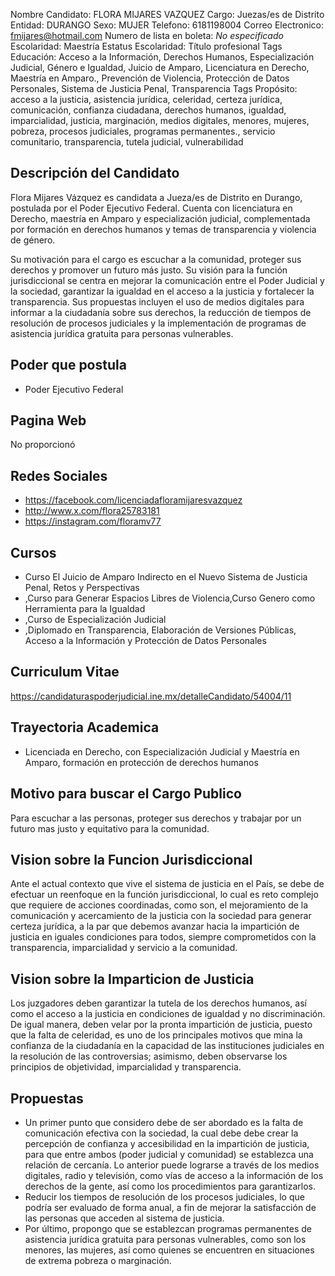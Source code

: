 Nombre Candidato: FLORA MIJARES VAZQUEZ
Cargo: Juezas/es de Distrito
Entidad: DURANGO
Sexo: MUJER
Telefono: 6181198004
Correo Electronico: fmijares@hotmail.com
Numero de lista en boleta: *No especificado*
Escolaridad: Maestría
Estatus Escolaridad: Título profesional
Tags Educación: Acceso a la Información, Derechos Humanos, Especialización Judicial, Género e Igualdad, Juicio de Amparo, Licenciatura en Derecho, Maestría en Amparo., Prevención de Violencia, Protección de Datos Personales, Sistema de Justicia Penal, Transparencia
Tags Propósito: acceso a la justicia, asistencia jurídica, celeridad, certeza jurídica, comunicación, confianza ciudadana, derechos humanos, igualdad, imparcialidad, justicia, marginación, medios digitales, menores, mujeres, pobreza, procesos judiciales, programas permanentes., servicio comunitario, transparencia, tutela judicial, vulnerabilidad


## Descripción del Candidato 

Flora Mijares Vázquez es candidata a Jueza/es de Distrito en Durango, postulada por el Poder Ejecutivo Federal. Cuenta con licenciatura en Derecho, maestría en Amparo y especialización judicial, complementada por formación en derechos humanos y temas de transparencia y violencia de género. 

Su motivación para el cargo es escuchar a la comunidad, proteger sus derechos y promover un futuro más justo. Su visión para la función jurisdiccional se centra en mejorar la comunicación entre el Poder Judicial y la sociedad, garantizar la igualdad en el acceso a la justicia y fortalecer la transparencia. Sus propuestas incluyen el uso de medios digitales para informar a la ciudadanía sobre sus derechos, la reducción de tiempos de resolución de procesos judiciales y la implementación de programas de asistencia jurídica gratuita para personas vulnerables.


## Poder que postula

- Poder Ejecutivo Federal


## Pagina Web

No proporcionó


## Redes Sociales

- https://facebook.com/licenciadafloramijaresvazquez
- http://www.x.com/flora25783181
- https://instagram.com/floramv77


## Cursos

- Curso El Juicio de Amparo Indirecto en el Nuevo Sistema de Justicia Penal, Retos y Perspectivas
- ,Curso para Generar Espacios Libres de Violencia,Curso Genero como Herramienta para la Igualdad
- ,Curso de Especialización Judicial
- ,Diplomado en Transparencia, Elaboración de Versiones Públicas, Acceso a la Información y Protección de Datos Personales


## Curriculum Vitae

https://candidaturaspoderjudicial.ine.mx/detalleCandidato/54004/11


## Trayectoria Academica

- Licenciada en Derecho, con Especialización Judicial y Maestría en Amparo, formación en protección de derechos humanos


## Motivo para buscar el Cargo Publico

Para escuchar a las personas, proteger sus derechos y trabajar por un futuro mas justo y equitativo para la comunidad.


## Vision sobre la Funcion Jurisdiccional

Ante el actual contexto que vive el sistema de justicia en el País, se debe de efectuar un reenfoque en la función jurisdiccional, lo cual es reto complejo que requiere de acciones coordinadas, como son, el mejoramiento de la comunicación y acercamiento de la justicia con la sociedad para generar certeza jurídica, a la par que debemos avanzar hacia la impartición de justicia en iguales condiciones para todos, siempre comprometidos con la transparencia, imparcialidad y servicio a la comunidad.


## Vision sobre la Imparticion de Justicia

Los juzgadores deben garantizar la tutela de los derechos humanos, así como el acceso a la justicia en condiciones de igualdad y no discriminación. De igual manera, deben velar por la pronta impartición de justicia, puesto que la falta de celeridad, es uno de los principales motivos que mina la confianza de la ciudadanía en la capacidad de las instituciones judiciales en la resolución de las controversias; asimismo, deben observarse los principios de objetividad, imparcialidad y transparencia.


## Propuestas

- Un primer punto que considero debe de ser abordado es la falta de comunicación efectiva con la sociedad, la cual debe debe crear la percepción de confianza y accesibilidad en la impartición de justicia, para que entre ambos (poder judicial y comunidad) se establezca una relación de cercanía. Lo anterior puede lograrse a través de los medios digitales, radio y televisión, como vías de acceso a la información de los derechos de la gente, así como los procedimientos para garantizarlos.
- Reducir los tiempos de resolución de los procesos judiciales, lo que podría ser evaluado de forma anual, a fin de mejorar la satisfacción de las personas que acceden al sistema de justicia.
- Por último, propongo que se establezcan programas permanentes de asistencia jurídica gratuita para personas vulnerables, como son los menores, las mujeres, así como quienes se encuentren en situaciones de extrema pobreza o marginación.


